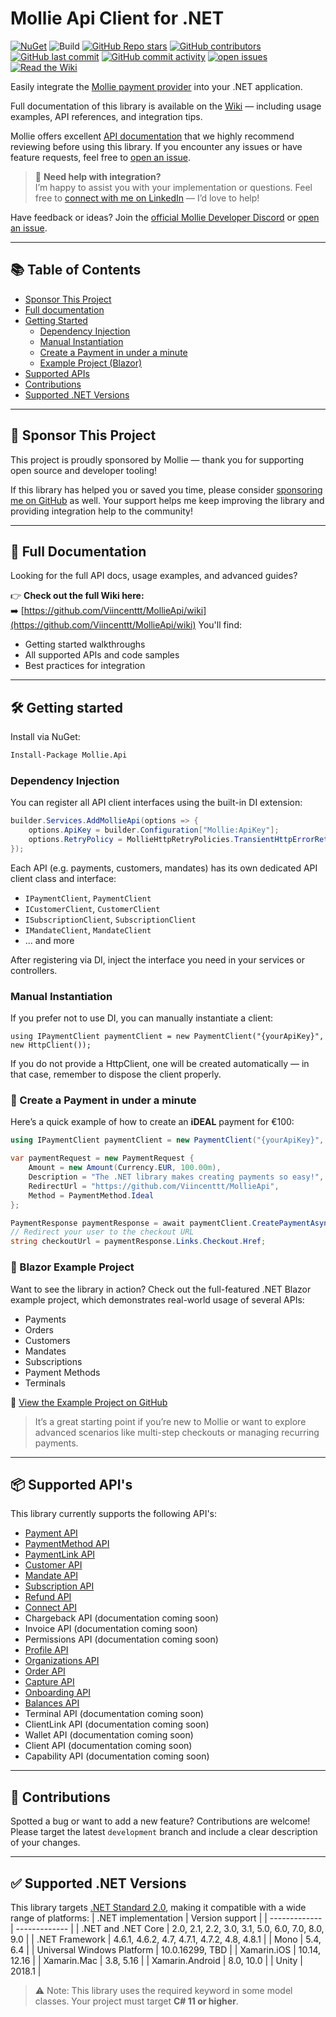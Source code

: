 # Mollie Api Client for .NET
[![NuGet](https://img.shields.io/nuget/v/Mollie.Api.svg)](https://www.nuget.org/packages/Mollie.Api)
![Build](https://github.com/Viincenttt/MollieApi/workflows/Run%20automated%20tests/badge.svg)
[![GitHub Repo stars](https://img.shields.io/github/stars/Viincenttt/MollieApi)](https://github.com/Viincenttt/MollieApi/stargazers)
[![GitHub contributors](https://img.shields.io/github/contributors/Viincenttt/MollieApi)](https://github.com/Viincenttt/MollieApi/graphs/contributors)
[![GitHub last commit](https://img.shields.io/github/last-commit/Viincenttt/MollieApi)](https://github.com/Viincenttt/MollieApi)
[![GitHub commit activity](https://img.shields.io/github/commit-activity/m/Viincenttt/MollieApi)](https://github.com/Viincenttt/MollieApi/graphs/commit-activity)
[![open issues](https://img.shields.io/github/issues/Viincenttt/MollieApi)](https://github.com/Viincenttt/MollieApi/issues)
[![Read the Wiki](https://img.shields.io/badge/docs-Wiki-blue)](https://github.com/Viincenttt/MollieApi/wiki)

Easily integrate the [Mollie payment provider](https://www.mollie.com) into your .NET application.

Full documentation of this library is available on the [Wiki](https://github.com/Viincenttt/MollieApi/wiki) — including usage examples, API references, and integration tips.

Mollie offers excellent [API documentation](https://docs.mollie.com/) that we highly recommend reviewing before using this library. If you encounter any issues or have feature requests, feel free to [open an issue](https://github.com/Viincenttt/MollieApi/issues). 

> 💬 **Need help with integration?**  
> I’m happy to assist you with your implementation or questions. Feel free to [connect with me on LinkedIn](https://www.linkedin.com/in/vincent-kok-4aa44211/) — I’d love to help!

Have feedback or ideas? Join the [official Mollie Developer Discord](https://discord.gg/Pdy49HxCWZ) or [open an issue](https://github.com/Viincenttt/MollieApi/issues).

---

## 📚 Table of Contents
- [Sponsor This Project](#-sponsor-this-project)
- [Full documentation](#-full-documentation)
- [Getting Started](#-getting-started)
  - [Dependency Injection](#dependency-injection)
  - [Manual Instantiation](#manual-instantiation)
  - [Create a Payment in under a minute](#-create-a-payment-in-under-a-minute)
  - [Example Project (Blazor)](#-blazor-example-project)
- [Supported APIs](#-supported-apis)
- [Contributions](#-contributions)
- [Supported .NET Versions](#-supported-net-versions)

---

## 💖 Sponsor This Project
This project is proudly sponsored by Mollie — thank you for supporting open source and developer tooling!

If this library has helped you or saved you time, please consider [sponsoring me on GitHub](https://github.com/sponsors/Viincenttt) as well.
Your support helps me keep improving the library and providing integration help to the community!

---

## 📖 Full Documentation
Looking for the full API docs, usage examples, and advanced guides?

👉 **Check out the full Wiki here:**  
➡️ [https://github.com/Viincenttt/MollieApi/wiki](https://github.com/Viincenttt/MollieApi/wiki)
You'll find:
- Getting started walkthroughs
- All supported APIs and code samples
- Best practices for integration

--- 

## 🛠 Getting started
Install via NuGet:
```bash
Install-Package Mollie.Api
```

### Dependency Injection
You can register all API client interfaces using the built-in DI extension:
```csharp
builder.Services.AddMollieApi(options => {
    options.ApiKey = builder.Configuration["Mollie:ApiKey"];
    options.RetryPolicy = MollieHttpRetryPolicies.TransientHttpErrorRetryPolicy();
});
```
Each API (e.g. payments, customers, mandates) has its own dedicated API client class and interface:
* `IPaymentClient`, `PaymentClient`
* `ICustomerClient`, `CustomerClient`
* `ISubscriptionClient`, `SubscriptionClient`
* `IMandateClient`, `MandateClient`
* ... and more

After registering via DI, inject the interface you need in your services or controllers.

### Manual Instantiation
If you prefer not to use DI, you can manually instantiate a client:
```
using IPaymentClient paymentClient = new PaymentClient("{yourApiKey}", new HttpClient());
```
If you do not provide a HttpClient, one will be created automatically — in that case, remember to dispose the client properly.

### 🚀 Create a Payment in under a minute
Here’s a quick example of how to create an **iDEAL** payment for €100:
```csharp
using IPaymentClient paymentClient = new PaymentClient("{yourApiKey}", new HttpClient());

var paymentRequest = new PaymentRequest {
    Amount = new Amount(Currency.EUR, 100.00m),
    Description = "The .NET library makes creating payments so easy!",
    RedirectUrl = "https://github.com/Viincenttt/MollieApi",
    Method = PaymentMethod.Ideal
};

PaymentResponse paymentResponse = await paymentClient.CreatePaymentAsync(paymentRequest);
// Redirect your user to the checkout URL
string checkoutUrl = paymentResponse.Links.Checkout.Href;
```

### 🧪 Blazor Example Project
Want to see the library in action? Check out the full-featured .NET Blazor example project, which demonstrates real-world usage of several APIs:
* Payments
* Orders
* Customers
* Mandates
* Subscriptions
* Payment Methods
* Terminals

🔗 [View the Example Project on GitHub](https://github.com/Viincenttt/MollieApi/tree/development/samples/Mollie.WebApplication.Blazor)
> It’s a great starting point if you’re new to Mollie or want to explore advanced scenarios like multi-step checkouts or managing recurring payments.

---

## 📦 Supported API's
This library currently supports the following API's:
- [Payment API](https://github.com/Viincenttt/MollieApi/wiki/02.-Payment-API)
- [PaymentMethod API](https://github.com/Viincenttt/MollieApi/wiki/03.-Payment-method-API)
- [PaymentLink API](https://github.com/Viincenttt/MollieApi/wiki/14.-Payment-link-Api)
- [Customer API](https://github.com/Viincenttt/MollieApi/wiki/05.-Customer-API)
- [Mandate API](https://github.com/Viincenttt/MollieApi/wiki/06.-Mandate-API)
- [Subscription API](https://github.com/Viincenttt/MollieApi/wiki/07.-Subscription-API)
- [Refund API](https://github.com/Viincenttt/MollieApi/wiki/04.-Refund-API)
- [Connect API](https://github.com/Viincenttt/MollieApi/wiki/10.-Connect-Api)
- Chargeback API (documentation coming soon)
- Invoice API (documentation coming soon)
- Permissions API (documentation coming soon)
- [Profile API](https://github.com/Viincenttt/MollieApi/wiki/11.-Profile-Api)
- [Organizations API](https://github.com/Viincenttt/MollieApi/wiki/09.-Organization-API)
- [Order API](https://github.com/Viincenttt/MollieApi/wiki/08.-Order-API)
- [Capture API](https://github.com/Viincenttt/MollieApi/wiki/12.-Captures-API)
- [Onboarding API](https://github.com/Viincenttt/MollieApi/wiki/13.-Onboarding-Api)
- [Balances API](https://github.com/Viincenttt/MollieApi/wiki/15.-Balances-Api)
- Terminal API (documentation coming soon)
- ClientLink API (documentation coming soon)
- Wallet API (documentation coming soon)
- Client API (documentation coming soon)
- Capability API (documentation coming soon)

---

## 🤝 Contributions
Spotted a bug or want to add a new feature? Contributions are welcome! Please target the latest `development` branch and include a clear description of your changes.

---

## ✅ Supported .NET Versions
This library targets [.NET Standard 2.0](https://docs.microsoft.com/en-us/dotnet/standard/net-standard?tabs=net-standard-2-0), making it compatible with a wide range of platforms:
| .NET implementation  | Version support |
| ------------- | ------------- |
| .NET and .NET Core | 2.0, 2.1, 2.2, 3.0, 3.1, 5.0, 6.0, 7.0, 8.0, 9.0 |
| .NET Framework  | 4.6.1, 4.6.2, 4.7, 4.7.1, 4.7.2, 4.8, 4.8.1  |
| Mono | 5.4, 6.4  |
| Universal Windows Platform | 10.0.16299, TBD |
| Xamarin.iOS | 10.14, 12.16 |
| Xamarin.Mac | 3.8, 5.16 |
| Xamarin.Android | 8.0, 10.0 |
| Unity | 2018.1 |

> ⚠️ Note: This library uses the required keyword in some model classes. Your project must target **C# 11 or higher**.

